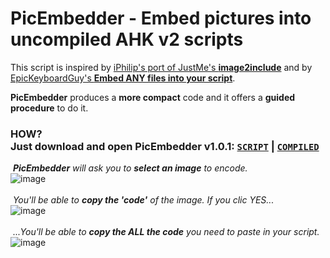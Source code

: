 # PicEmbedder - Embed pictures into uncompiled AHK v2 scripts 

This script is inspired by [iPhilip's port of JustMe's **image2include**](https://www.autohotkey.com/boards/viewtopic.php?f=83&t=119966) and by [EpicKeyboardGuy's **Embed ANY files into your script**](https://www.reddit.com/r/AutoHotkey/comments/1ina2y7/embed_any_files_into_your_script/).

**PicEmbedder** produces a **more compact** code and it offers a **guided procedure** to do it.

### HOW?<br>Just download and open PicEmbedder v1.0.1: [`SCRIPT`](https://github.com/DavidBevi/PicEmbedder/releases/download/v1.0.1/pic_embedder_v1.0.1.ahk) | [`COMPILED`](https://github.com/DavidBevi/PicEmbedder/releases/download/v1.0.1/pic_embedder_v1.0.1.exe)

&nbsp;_**PicEmbedder** will ask you to **select an image** to encode._<br>![image](https://github.com/user-attachments/assets/ea03d072-ca1a-41f6-97c1-71b8b2923dbf)
<br><br>
&nbsp;_You'll be able to **copy the 'code'** of the image. If you clic YES..._<br>![image](https://github.com/user-attachments/assets/b0ab8141-d753-4349-890b-89bd50e5a917)
<br><br>
&nbsp;_...You'll be able to **copy the ALL the code** you need to paste in your script._<br>![image](https://github.com/user-attachments/assets/a3984cb9-8341-4b1f-a031-39154e44825e)
